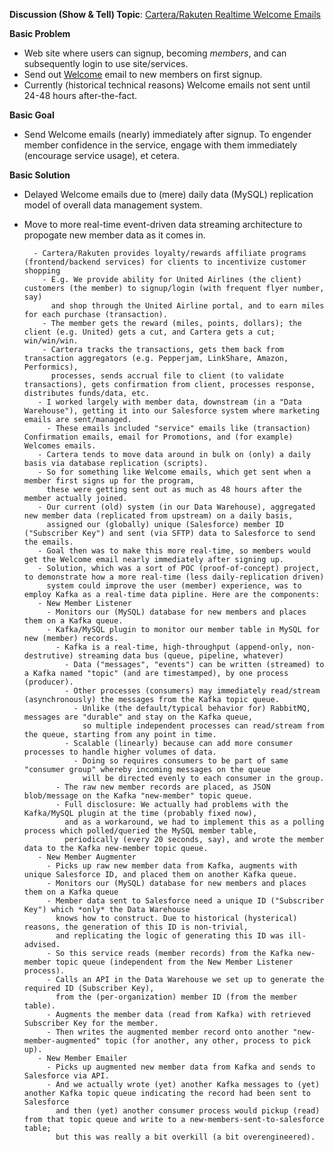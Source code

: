 **Discussion (Show & Tell) Topic**: <ins>Cartera/Rakuten Realtime Welcome Emails</ins>

**Basic Problem**
* Web site where users can signup, becoming _members_, and can subsequently login to use site/services.
* Send out <ins>Welcome</ins> email to new members on first signup.
* Currently (historical technical reasons) Welcome emails not sent until 24-48 hours after-the-fact.

**Basic Goal**
* Send Welcome emails (nearly) immediately after signup.
  To engender member confidence in the service, engage with them immediately (encourage service usage), et cetera.  

**Basic Solution**

* Delayed Welcome emails due to (mere) daily data (MySQL) replication model of overall data management system.
* Move to more real-time event-driven data streaming architecture to propogate new member data as it comes in.

        - Cartera/Rakuten provides loyalty/rewards affiliate programs (frontend/backend services) for clients to incentivize customer shopping 
          - E.g. We provide ability for United Airlines (the client) customers (the member) to signup/login (with frequent flyer number, say)
            and shop through the United Airline portal, and to earn miles for each purchase (transaction).
          - The member gets the reward (miles, points, dollars); the client (e.g. United) gets a cut, and Cartera gets a cut; win/win/win.
          - Cartera tracks the transactions, gets them back from transaction aggregators (e.g. Pepperjam, LinkShare, Amazon, Performics),
            processes, sends accrual file to client (to validate transactions), gets confirmation from client, processes response, distributes funds/data, etc.
         - I worked largely with member data, downstream (in a "Data Warehouse"), getting it into our Salesforce system where marketing emails are sent/managed.
           - These emails included "service" emails like (transaction) Confirmation emails, email for Promotions, and (for example) Welcomes emails.
         - Cartera tends to move data around in bulk on (only) a daily basis via database replication (scripts).
         - So for something like Welcome emails, which get sent when a member first signs up for the program,
           these were getting sent out as much as 48 hours after the member actually joined.
         - Our current (old) system (in our Data Warehouse), aggregated new member data (replicated from upstream) on a daily basis,
           assigned our (globally) unique (Salesforce) member ID ("Subscriber Key") and sent (via SFTP) data to Salesforce to send the emails.
         - Goal then was to make this more real-time, so members would get the Welcome email nearly immediately after signing up.
         - Solution, which was a sort of POC (proof-of-concept) project, to demonstrate how a more real-time (less daily-replication driven)
           system could improve the user (member) experience, was to employ Kafka as a real-time data pipline. Here are the components:
         - New Member Listener
           - Monitors our (MySQL) database for new members and places them on a Kafka queue.
           - Kafka/MySQL plugin to monitor our member table in MySQL for new (member) records.
             - Kafka is a real-time, high-throughput (append-only, non-destrutive) streaming data bus (queue, pipeline, whatever)
               - Data ("messages", "events") can be written (streamed) to a Kafka named "topic" (and are timestamped), by one process (producer).
               - Other processes (consumers) may immediately read/stream (asynchronously) the messages from the Kafka topic queue.
                 - Unlike (the default/typical behavior for) RabbitMQ, messages are "durable" and stay on the Kafka queue,
                   so multiple independent processes can read/stream from the queue, starting from any point in time.
               - Scalable (linearly) because can add more consumer processes to handle higher volumes of data.
                 - Doing so requires consumers to be part of same "consumer group" whereby incoming messages on the queue
                   will be directed evenly to each consumer in the group.
             - The raw new member records are placed, as JSON blob/message on the Kafka "new-member" topic queue.
             - Full disclosure: We actually had problems with the Kafka/MySQL plugin at the time (probably fixed now),
               and as a workaround, we had to implement this as a polling process which polled/queried the MySQL member table,
               periodically (every 20 seconds, say), and wrote the member data to the Kafka new-member topic queue.
         - New Member Augmenter
           - Picks up raw new member data from Kafka, augments with unique Salesforce ID, and placed them on another Kafka queue.
           - Monitors our (MySQL) database for new members and places them on a Kafka queue
           - Member data sent to Salesforce need a unique ID ("Subscriber Key") which *only* the Data Warehouse
             knows how to construct. Due to historical (hysterical) reasons, the generation of this ID is non-trivial,
             and replicating the logic of generating this ID was ill-advised.
           - So this service reads (member records) from the Kafka new-member topic queue (independent from the New Member Listener process).
           - Calls an API in the Data Warehouse we set up to generate the required ID (Subscriber Key),
             from the (per-organization) member ID (from the member table).
           - Augments the member data (read from Kafka) with retrieved Subscriber Key for the member.
           - Then writes the augmented member record onto another "new-member-augmented" topic (for another, any other, process to pick up).
         - New Member Emailer
           - Picks up augmented new member data from Kafka and sends to Salesforce via API.
           - And we actually wrote (yet) another Kafka messages to (yet) another Kafka topic queue indicating the record had been sent to Salesforce
             and then (yet) another consumer process would pickup (read) from that topic queue and write to a new-members-sent-to-salesforce table;
             but this was really a bit overkill (a bit overengineered).
